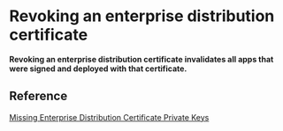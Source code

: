 # Revoking an enterprise distribution certificate

**Revoking an enterprise distribution certificate invalidates all apps that were signed and deployed with that certificate.**

## Reference

[Missing Enterprise Distribution Certificate Private Keys](https://developer.apple.com/library/archive/qa/qa1868/_index.html)